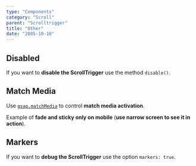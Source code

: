 ```yaml
---
type: "Components"
category: "Scroll"
parent: "Scrolltrigger"
title: "Other"
date: "2005-10-10"
---
```


## Disabled

If you want to **disable the ScrollTrigger** use the method `disable()`.

## Match Media

Use [`gsap.matchMedia`](https://greensock.com/docs/v3/GSAP/gsap.matchMedia()) to control **match media activation**.

Example of **fade and sticky only on mobile** (**use narrow screen to see it in action**).

<demo>
  <div class="docs_demo_item" data-iframe="xtendui/demos/components/scrolltrigger/fade-matchmedia"></div>
  <div class="docs_demo_item" data-iframe="xtendui/demos/components/scrolltrigger/sticky-matchmedia"></div>
</demo>

## Markers

If you want to **debug the ScrollTrigger** use the option `markers: true`.
